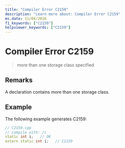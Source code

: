 ```yaml
---
title: "Compiler Error C2159"
description: "Learn more about: Compiler Error C2159"
ms.date: 11/04/2016
f1_keywords: ["C2159"]
helpviewer_keywords: ["C2159"]
---
```

# Compiler Error C2159

> more than one storage class specified

## Remarks

A declaration contains more than one storage class.

## Example

The following example generates C2159:

```cpp
// C2159.cpp
// compile with: /c
static int i;   // OK
extern static int i;   // C2159
```
